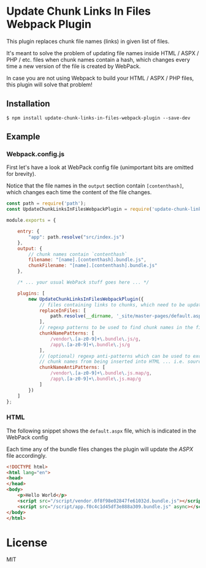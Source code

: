 # Update Chunk Links In Files Webpack Plugin
This plugin replaces chunk file names (links) in given list of files. 

It's meant to solve the problem of updating file names inside HTML / ASPX / PHP / etc. files when chunk names contain a hash, which changes every time a new version of the file is created by WebPack.

In case you are not using Webpack to build your HTML / ASPX / PHP files, this plugin will solve that problem!

## Installation
```shell
$ npm install update-chunk-links-in-files-webpack-plugin --save-dev
```

## Example

### Webpack.config.js

First let's have a look at WebPack config file (unimportant bits are omitted for brevity).

Notice that the file names in the `output` section contain `[contenthash]`, which changes each time the content of the file changes.

```javascript
const path = require('path');
const UpdateChunkLinksInFilesWebpackPlugin = require('update-chunk-links-in-files-webpack-plugin');

module.exports = {

    entry: {
        "app": path.resolve("src/index.js")
    },
    output: {
        // chunk names contain `contenthash`
        filename: "[name].[contenthash].bundle.js",
        chunkFilename: "[name].[contenthash].bundle.js"
    },

    /* ... your usual WebPack stuff goes here ... */

    plugins: [
        new UpdateChunkLinksInFilesWebpackPlugin({
            // files containing links to chunks, which need to be updated
            replaceInFiles: [
                path.resolve(__dirname, '_site/master-pages/default.aspx')
            ],
            // regexp patterns to be used to find chunk names in the file
            chunkNamePatterns: [
                /vendor\.[a-z0-9]+\.bundle\.js/g,
                /app\.[a-z0-9]+\.bundle\.js/g
            ],
            // (optional) regexp anti-patterns which can be used to exclude
            // chunk names from being inserted into HTML ... i.e. source maps
            chunkNameAntiPatterns: [
                /vendor\.[a-z0-9]+\.bundle\.js.map/g,
                /app\.[a-z0-9]+\.bundle\.js.map/g
            ]
        })
    ]
};
```

### HTML
The following snippet shows the `default.aspx` file, which is indicated in the WebPack config

Each time any of the bundle files changes the plugin will update the *ASPX* file accordingly.

```html
<!DOCTYPE html>
<html lang="en">
<head>
</head>
<body>
    <p>Hello World</p>
    <script src="/script/vendor.0f8f98e02847fe61032d.bundle.js"></script>
    <script src="/script/app.f0c4c1d45df3e888a309.bundle.js" async></script>
</body>
</html>
```

# License
MIT